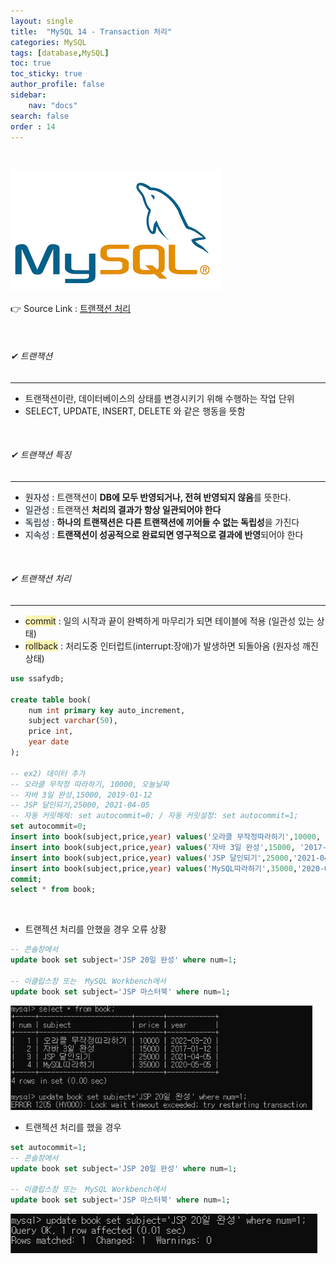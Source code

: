 ```yaml
---
layout: single
title:  "MySQL 14 - Transaction 처리"
categories: MySQL
tags: [database,MySQL]
toc: true
toc_sticky: true
author_profile: false
sidebar:
    nav: "docs"
search: false
order : 14
---
```


<br>

![image-20220322031630012](../../../images/db/image-20220322031630012.png)

👉 Source Link : [트랜잭션 처리](https://github.com/Jaehwany/Database/blob/7e2dbfa8930a7e402d17be3c31d67dafd58f0cee/4.%20Transaction/1.%20transaction%20%EC%B2%98%EB%A6%AC.sql)

<br>

###### ✔ 트랜잭션

------------------------------------------------------------------

- 트랜잭션이란, 데이터베이스의 상태를 변경시키기 위해 수행하는 작업 단위
- SELECT, UPDATE, INSERT, DELETE 와 같은 행동을 뜻함

<br>

###### ✔ 트랜잭션 특징

-----------------------------------------------

- <span style ="background-color:#f1f8ff">원자성</span> : 트랜잭션이 **DB에 모두 반영되거나, 전혀 반영되지 않음**를 뜻한다.
- <span style ="background-color:#f1f8ff">일관성</span> : 트랜잭션 **처리의 결과가 항상 일관되어야 한다**
- <span style ="background-color:#f1f8ff">독립성 </span>: **하나의 트랜잭션은 다른 트랜잭션에 끼어들 수 없는 독립성**을 가진다
- <span style ="background-color:#f1f8ff">지속성 </span>: **트랜잭션이 성공적으로 완료되면 영구적으로 결과에 반영**되어야 한다

<br>

###### ✔ 트랜잭션 처리

------------------------------------------------------------------

- <span style ="background-color:#fff5b1">commit</span> : 일의 시작과 끝이 완벽하게 마무리가 되면 테이블에 적용 (일관성 있는 상태)
- <span style ="background-color:#fff5b1">rollback</span> : 처리도중 인터럽트(interrupt:장애)가 발생하면 되돌아옴 (원자성 깨진 상태)

``` sql
use ssafydb;

create table book(
	num int primary key auto_increment,
	subject varchar(50),
	price int,
	year date
);

-- ex2) 데이터 추가
-- 오라클 무작정 따라하기, 10000, 오늘날짜
-- 자바 3일 완성,15000, 2019-01-12
-- JSP 달인되기,25000, 2021-04-05
-- 자동 커밋해제: set autocommit=0; / 자동 커밋설정: set autocommit=1;
set autocommit=0;
insert into book(subject,price,year) values('오라클 무작정따라하기',10000, now());
insert into book(subject,price,year) values('자바 3일 완성',15000, '2017-01-12');
insert into book(subject,price,year) values('JSP 달인되기',25000,'2021-04-05');
insert into book(subject,price,year) values('MySQL따라하기',35000,'2020-05-05');
commit;
select * from book;
```

<br>

- 트랜젝션 처리를 안했을 경우 오류 상황

``` sql
-- 콘솔창에서
update book set subject='JSP 20일 완성' where num=1;

-- 이클립스창 또는  MySQL Workbench에서
update book set subject='JSP 마스터북' where num=1;
```



<img src="../../../images/db/2022-03-20-db-transaction/image-20220320031820402.png" alt="image-20220320031820402" style="zoom: 80%;" />

<br>

- 트랜젝션 처리를 했을 경우

``` sql
set autocommit=1;
-- 콘솔창에서
update book set subject='JSP 20일 완성' where num=1;

-- 이클립스창 또는  MySQL Workbench에서
update book set subject='JSP 마스터북' where num=1;
```

![image-20220320031940242](../../../images/db/2022-03-20-db-transaction/image-20220320031940242.png)

